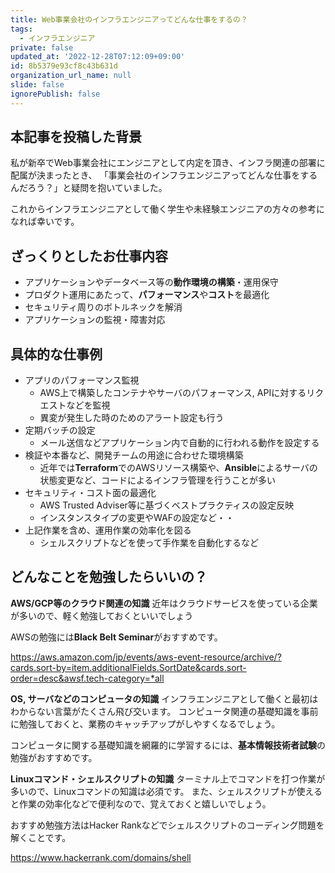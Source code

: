 ```yaml
---
title: Web事業会社のインフラエンジニアってどんな仕事をするの？
tags:
  - インフラエンジニア
private: false
updated_at: '2022-12-28T07:12:09+09:00'
id: 8b5379e93cf8c43b631d
organization_url_name: null
slide: false
ignorePublish: false
---
```

## 本記事を投稿した背景

私が新卒でWeb事業会社にエンジニアとして内定を頂き、インフラ関連の部署に配属が決まったとき、
「事業会社のインフラエンジニアってどんな仕事をするんだろう？」と疑問を抱いていました。

これからインフラエンジニアとして働く学生や未経験エンジニアの方々の参考になれば幸いです。

## ざっくりとしたお仕事内容

- アプリケーションやデータベース等の**動作環境の構築**・運用保守
- プロダクト運用にあたって、**パフォーマンス**や**コスト**を最適化
- セキュリティ周りのボトルネックを解消
- アプリケーションの監視・障害対応

## 具体的な仕事例

- アプリのパフォーマンス監視
    - AWS上で構築したコンテナやサーバのパフォーマンス, APIに対するリクエストなどを監視
    - 異変が発生した時のためのアラート設定も行う
- 定期バッチの設定
    - メール送信などアプリケーション内で自動的に行われる動作を設定する
- 検証や本番など、開発チームの用途に合わせた環境構築
    - 近年では**Terraform**でのAWSリソース構築や、**Ansible**によるサーバの状態変更など、コードによるインフラ管理を行うことが多い
- セキュリティ・コスト面の最適化
    - AWS Trusted Adviser等に基づくベストプラクティスの設定反映
    - インスタンスタイプの変更やWAFの設定など・・
- 上記作業を含め、運用作業の効率化を図る
    - シェルスクリプトなどを使って手作業を自動化するなど

## どんなことを勉強したらいいの？

**AWS/GCP等のクラウド関連の知識**
近年はクラウドサービスを使っている企業が多いので、軽く勉強しておくといいでしょう

AWSの勉強には**Black Belt Seminar**がおすすめです。

https://aws.amazon.com/jp/events/aws-event-resource/archive/?cards.sort-by=item.additionalFields.SortDate&cards.sort-order=desc&awsf.tech-category=*all

**OS, サーバなどのコンピュータの知識**
インフラエンジニアとして働くと最初はわからない言葉がたくさん飛び交います。
コンピュータ関連の基礎知識を事前に勉強しておくと、業務のキャッチアップがしやすくなるでしょう。

コンピュータに関する基礎知識を網羅的に学習するには、**基本情報技術者試験**の勉強がおすすめです。

**Linuxコマンド・シェルスクリプトの知識**
ターミナル上でコマンドを打つ作業が多いので、Linuxコマンドの知識は必須です。
また、シェルスクリプトが使えると作業の効率化などで便利なので、覚えておくと嬉しいでしょう。

おすすめ勉強方法はHacker Rankなどでシェルスクリプトのコーディング問題を解くことです。

https://www.hackerrank.com/domains/shell
